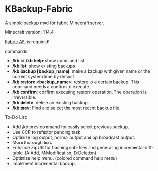 # KBackup-Fabric

A simple backup mod for fabric Minecraft server.

Minecraft version: 1.14.4

[Fabric API](https://minecraft.curseforge.com/projects/fabric/files) is required!

commands:

- **/kb**  or **/kb help**: show command list
- **/kb list**: show existing backups
- **/kb backup \[backup_name\]**: make a backup with given name or the current system time by default
- **/kb restore \<backup_name\>**: restore to a certain backup. This command needs a confirm to execute.
- **/kb confirm**: confirm executing restore operation. The operation is irreversible.
- **/kb delete**: delete an existing backup.
- **/kb prev**: Find and select the most recent backup file.


To-Do List:

- Add /kb prev command for easily select previous backup.
- Use OCP to refactor pending task.
- Optimize log output, normal output and op broadcast output.
- More thorough test.
- Enhance ZipUtil for hashing sub-files and generating incremental diff-table. (A:Add, M:Modification, D:Deletion)
- Optimize help menu. (colored command help menu)
- Implement incremental backup.
